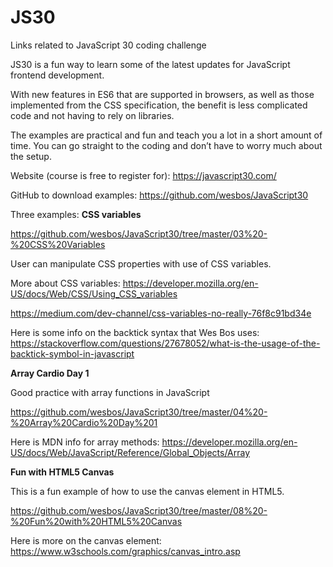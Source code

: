 # JS30
Links related to JavaScript 30 coding challenge

JS30 is a fun way to learn some of the latest updates for JavaScript frontend development.

With new features in ES6 that are supported in browsers, as well as those implemented from the CSS specification, the benefit is less complicated code and not having to rely on libraries.

The examples are practical and fun and teach you a lot in a short amount of time. You can go straight to the coding and don’t have to worry much about the setup.

Website (course is free to register for): <a href="https://javascript30.com/" target="_blank">https://javascript30.com/</a>

GitHub to download examples: <a href="https://github.com/wesbos/JavaScript30" target="_blank">https://github.com/wesbos/JavaScript30</a>

Three examples:
<b>CSS variables</b>

<a href="https://github.com/wesbos/JavaScript30/tree/master/03%20-%20CSS%20Variables" target="_blank">https://github.com/wesbos/JavaScript30/tree/master/03%20-%20CSS%20Variables</a>

User can manipulate CSS properties with use of CSS variables.

More about CSS variables:
<a href="https://developer.mozilla.org/en-US/docs/Web/CSS/Using_CSS_variables" target="_blank">https://developer.mozilla.org/en-US/docs/Web/CSS/Using_CSS_variables</a>

<a href="https://medium.com/dev-channel/css-variables-no-really-76f8c91bd34e" target="_blank">https://medium.com/dev-channel/css-variables-no-really-76f8c91bd34e</a>

Here is some info on the backtick syntax that Wes Bos uses:
<a href="https://medium.com/dev-channel/css-variables-no-really-76f8c91bd34e" target="_blank">https://stackoverflow.com/questions/27678052/what-is-the-usage-of-the-backtick-symbol-in-javascript</a>

<b>Array Cardio Day 1</b>

Good practice with array functions in JavaScript

<a href="https://github.com/wesbos/JavaScript30/tree/master/04%20-%20Array%20Cardio%20Day%201" target="_blank">https://github.com/wesbos/JavaScript30/tree/master/04%20-%20Array%20Cardio%20Day%201</a>

Here is MDN info for array methods: <a href="https://developer.mozilla.org/en-US/docs/Web/JavaScript/Reference/Global_Objects/Array" target="_blank">https://developer.mozilla.org/en-US/docs/Web/JavaScript/Reference/Global_Objects/Array</a>

<b>Fun with HTML5 Canvas</b>

This is a fun example of how to use the canvas element in HTML5.

<a href="https://github.com/wesbos/JavaScript30/tree/master/08%20-%20Fun%20with%20HTML5%20Canvas" target="_blank">https://github.com/wesbos/JavaScript30/tree/master/08%20-%20Fun%20with%20HTML5%20Canvas</a>

Here is more on the canvas element: <a href="https://www.w3schools.com/graphics/canvas_intro.asp" target="_blank">https://www.w3schools.com/graphics/canvas_intro.asp</a>
